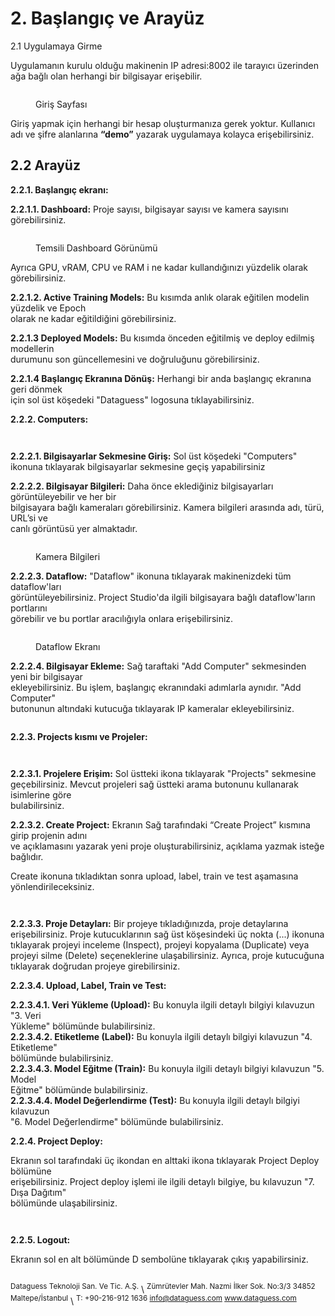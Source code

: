 # 2. Başlangıç ve Arayüz

2.1 Uygulamaya Girme

Uygulamanın kurulu olduğu makinenin IP adresi:8002 ile tarayıcı üzerinden ağa bağlı olan herhangi bir bilgisayar erişebilir.

<figure><img src=".gitbook/assets/image (12).png" alt=""><figcaption><p>Giriş Sayfası</p></figcaption></figure>



Giriş yapmak için herhangi bir hesap oluşturmanıza gerek yoktur. Kullanıcı adı ve şifre alanlarına **“demo”** yazarak uygulamaya kolayca erişebilirsiniz.

## 2.2 Arayüz

&#x20;        **2.2.1. Başlangıç ekranı:**&#x20;

&#x20;                **2.2.1.1. Dashboard:** Proje sayısı, bilgisayar sayısı ve kamera sayısını görebilirsiniz.

<figure><img src=".gitbook/assets/4.jpg" alt=""><figcaption><p>Temsili Dashboard Görünümü</p></figcaption></figure>

Ayrıca GPU, vRAM, CPU ve RAM i ne kadar kullandığınızı yüzdelik olarak görebilirsiniz.

&#x20;                **2.2.1.2. Active Training Models:** Bu kısımda anlık olarak eğitilen modelin yüzdelik ve Epoch\
olarak ne kadar eğitildiğini görebilirsiniz.

&#x20;               **2.2.1.3 Deployed Models:** Bu kısımda önceden eğitilmiş ve deploy edilmiş modellerin\
durumunu son güncellemesini ve doğruluğunu görebilirsiniz.

&#x20;                **2.2.1.4 Başlangıç Ekranına Dönüş:** Herhangi bir anda başlangıç ekranına geri dönmek\
için sol üst köşedeki "Dataguess" logosuna tıklayabilirsiniz.

&#x20;        **2.2.2. Computers:**    &#x20;

<figure><img src=".gitbook/assets/3.jpg" alt=""><figcaption></figcaption></figure>

<figure><img src=".gitbook/assets/Ekran Resmi 2025-07-02 11.27.02.png" alt=""><figcaption></figcaption></figure>

&#x20;                **2.2.2.1. Bilgisayarlar Sekmesine Giriş:** Sol üst köşedeki "Computers" ikonuna tıklayarak&#x20;bilgisayarlar sekmesine geçiş yapabilirsiniz

&#x20;                **2.2.2.2. Bilgisayar Bilgileri:** Daha önce eklediğiniz bilgisayarları görüntüleyebilir ve her bir\
bilgisayara bağlı kameraları görebilirsiniz. Kamera bilgileri arasında adı, türü, URL’si ve\
canlı görüntüsü yer almaktadır.          &#x20;

<figure><img src=".gitbook/assets/Ekran Resmi 2025-07-03 10.54.31.png" alt=""><figcaption><p>Kamera Bilgileri</p></figcaption></figure>

&#x20;                 **2.2.2.3. Dataflow:** "Dataflow" ikonuna tıklayarak makinenizdeki tüm dataflow'ları\
görüntüleyebilirsiniz. Project Studio'da ilgili bilgisayara bağlı dataflow'ların portlarını\
görebilir ve bu portlar aracılığıyla onlara erişebilirsiniz.&#x20;

&#x20; &#x20;

<figure><img src=".gitbook/assets/image (8).png" alt=""><figcaption><p>Dataflow Ekranı</p></figcaption></figure>

&#x20;                 **2.2.2.4. Bilgisayar Ekleme:** Sağ taraftaki "Add Computer" sekmesinden yeni bir bilgisayar &#x20;\
ekleyebilirsiniz. Bu işlem, başlangıç ekranındaki adımlarla aynıdır. "Add Computer"\
butonunun altındaki kutucuğa tıklayarak IP kameralar ekleyebilirsiniz.

<figure><img src=".gitbook/assets/Ekran Resmi 2025-07-03 10.51.48.png" alt=""><figcaption></figcaption></figure>

&#x20;        **2.2.3. Projects kısmı ve Projeler:** &#x20;

<figure><img src=".gitbook/assets/2 (1).jpg" alt=""><figcaption></figcaption></figure>

<figure><img src=".gitbook/assets/Ekran Resmi 2025-07-02 11.27.23.png" alt=""><figcaption></figcaption></figure>

&#x20;          **2.2.3.1. Projelere Erişim:** Sol üstteki ikona tıklayarak "Projects" sekmesine\
geçebilirsiniz. Mevcut projeleri sağ üstteki arama butonunu kullanarak isimlerine göre\
bulabilirsiniz.

&#x20;          **2.2.3.2. Create Project:** Ekranın Sağ tarafındaki “Create Project” kısmına girip projenin adını\
ve açıklamasını yazarak yeni proje oluşturabilirsiniz, açıklama yazmak isteğe bağlıdır.&#x20;

Create ikonuna tıkladıktan sonra upload, label, train ve test aşamasına&#x20;yönlendirileceksiniz.  &#x20;

<figure><img src=".gitbook/assets/I.jpg" alt=""><figcaption></figcaption></figure>

<figure><img src=".gitbook/assets/image (46).png" alt=""><figcaption></figcaption></figure>

&#x20;           **2.2.3.3. Proje Detayları:** Bir projeye tıkladığınızda, proje detaylarına erişebilirsiniz. Proje&#x20;kutucuklarının sağ üst köşesindeki üç nokta (...) ikonuna tıklayarak projeyi inceleme&#x20;(Inspect), projeyi kopyalama (Duplicate) veya projeyi silme (Delete) seçeneklerine&#x20;ulaşabilirsiniz. Ayrıca, proje kutucuğuna tıklayarak doğrudan projeye girebilirsiniz.

&#x20;           **2.2.3.4. Upload, Label, Train ve Test:**

&#x20;                            **2.2.3.4.1. Veri Yükleme (Upload):** Bu konuyla ilgili detaylı bilgiyi kılavuzun "3. Veri\
Yükleme" bölümünde bulabilirsiniz.\
&#x20;                           **2.2.3.4.2. Etiketleme (Label):** Bu konuyla ilgili detaylı bilgiyi kılavuzun "4. Etiketleme"\
bölümünde bulabilirsiniz.\
&#x20;                           **2.2.3.4.3. Model Eğitme (Train):** Bu konuyla ilgili detaylı bilgiyi kılavuzun "5. Model\
Eğitme" bölümünde bulabilirsiniz.\
&#x20;                           **2.2.3.4.4. Model Değerlendirme  (Test):** Bu konuyla ilgili detaylı bilgiyi kılavuzun\
"6. Model Değerlendirme" bölümünde bulabilirsiniz.

&#x20;        **2.2.4. Project Deploy:** &#x20;

Ekranın sol tarafındaki üç ikondan en alttaki ikona tıklayarak Project Deploy bölümüne\
erişebilirsiniz. Project deploy işlemi ile ilgili detaylı bilgiye, bu kılavuzun "7. Dışa Dağıtım"\
bölümünde ulaşabilirsiniz.

<figure><img src=".gitbook/assets/1 (1).jpg" alt=""><figcaption></figcaption></figure>

<figure><img src=".gitbook/assets/Ekran Resmi 2025-07-02 11.27.13.png" alt=""><figcaption></figcaption></figure>

&#x20;      **2.2.5. Logout:**

Ekranın sol en alt bölümünde D sembolüne tıklayarak çıkış yapabilirsiniz.

<figure><img src=".gitbook/assets/I (2).jpg" alt=""><figcaption></figcaption></figure>

<sup>Dataguess Teknoloji San. Ve Tic. A.Ş.</sup>\ <sup>Zümrütevler Mah. Nazmi İlker Sok. No:3/3 34852 Maltepe/İstanbul</sup>\ <sup>T: +90-216-912 1636 info@dataguess.com www.dataguess.com</sup>
